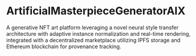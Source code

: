 # ArtificialMasterpieceGeneratorAIX
A generative NFT art platform leveraging a novel neural style transfer architecture with adaptive instance normalization and real-time rendering, integrated with a decentralized marketplace utilizing IPFS storage and Ethereum blockchain for provenance tracking.
